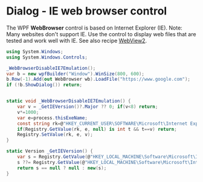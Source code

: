 # Dialog - IE web browser control
The WPF <b>WebBrowser</b> control is based on Internet Explorer (IE).
Note: Many websites don't support IE. Use the control to display web files that are tested and work well with IE.
See also recipe <a href='Dialog - WebView2 control.md'>WebView2</a>.

```csharp
using System.Windows;
using System.Windows.Controls;

_WebBrowserDisableIE7Emulation();
var b = new wpfBuilder("Window").WinSize(800, 600);
b.Row(-1).Add(out WebBrowser wb).LoadFile("https://www.google.com");
if (!b.ShowDialog()) return;


static void _WebBrowserDisableIE7Emulation() {
	var v = _GetIEVersion()?.Major ?? 0; if(v<8) return;
	v*=1000;
	var e=process.thisExeName;
	const string rk=@"HKEY_CURRENT_USER\SOFTWARE\Microsoft\Internet Explorer\Main\FeatureControl\FEATURE_BROWSER_EMULATION";
	if(Registry.GetValue(rk, e, null) is int t && t==v) return;
	Registry.SetValue(rk, e, v);
}

static Version _GetIEVersion() {
	var s = Registry.GetValue(@"HKEY_LOCAL_MACHINE\Software\Microsoft\Internet Explorer", "svcVersion", null) as string; //IE10+
	s ??= Registry.GetValue(@"HKEY_LOCAL_MACHINE\Software\Microsoft\Internet Explorer", "Version", null) as string;
	return s == null ? null : new(s);
}
```


